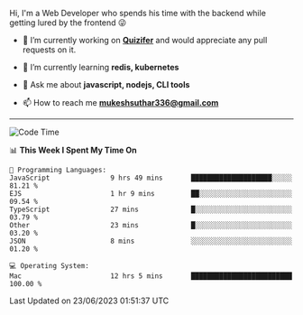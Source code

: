 Hi, I'm a Web Developer who spends his time with the backend while getting lured by the frontend 😜

- 🔭 I’m currently working on **[Quizifer](https://github.com/SutharMukesh/Quizifer/)** and would appreciate any pull requests on it.

- 🌱 I’m currently learning **redis, kubernetes**

- 💬 Ask me about **javascript, nodejs, CLI tools**

- 📫 How to reach me **mukeshsuthar336@gmail.com**

---
<!--START_SECTION:waka-->
![Code Time](http://img.shields.io/badge/Code%20Time-2%2C349%20hrs%2017%20mins-blue)

📊 **This Week I Spent My Time On** 

```text
💬 Programming Languages: 
JavaScript               9 hrs 49 mins       ████████████████████░░░░░   81.21 % 
EJS                      1 hr 9 mins         ██░░░░░░░░░░░░░░░░░░░░░░░   09.54 % 
TypeScript               27 mins             █░░░░░░░░░░░░░░░░░░░░░░░░   03.79 % 
Other                    23 mins             █░░░░░░░░░░░░░░░░░░░░░░░░   03.20 % 
JSON                     8 mins              ░░░░░░░░░░░░░░░░░░░░░░░░░   01.20 % 

💻 Operating System: 
Mac                      12 hrs 5 mins       █████████████████████████   100.00 % 
```


 Last Updated on 23/06/2023 01:51:37 UTC
<!--END_SECTION:waka-->
